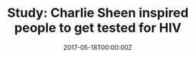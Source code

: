 ---
date: '2017-05-18T00:00:00Z'
external_link: https://web.archive.org/web/20210616054026/https://www.dailymail.co.uk/health/article-4516738/The-Charlie-Sheen-effect-HIV.html
image:
  focal_point: Smart
original_link: https://www.dailymail.co.uk/health/article-4516738/The-Charlie-Sheen-effect-HIV.html
summary: 'Pictured: last monthCharlie Sheen saved lives by revealing that he is HIV
  positive, a study claims. Last year, researchers at San Diego State University published
  a study showing Sheen''s TV appearance sparked millions of online searches for HIV
  prevention and testing. The week of Sheen''s disclosure coincided with a near doubling
  in OraQuick sales, which reached an all-time high. ''In absolute terms, it''s hard
  to appreciate the magnitude of Sheen''s disclosure,'' added study coauthor Benjamin
  Althouse, research scientist with the Institute of Disease Modeling. ''However,
  when we compared Sheen''s disclosure to other traditional awareness campaigns the
  "Charlie Sheen effect" is astonishing.'''
title: 'Study: Charlie Sheen inspired people to get tested for HIV'
---